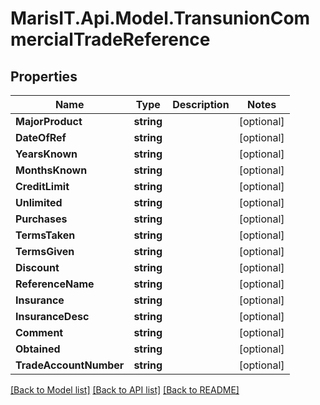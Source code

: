 
# MarisIT.Api.Model.TransunionCommercialTradeReference

## Properties

Name | Type | Description | Notes
------------ | ------------- | ------------- | -------------
**MajorProduct** | **string** |  | [optional] 
**DateOfRef** | **string** |  | [optional] 
**YearsKnown** | **string** |  | [optional] 
**MonthsKnown** | **string** |  | [optional] 
**CreditLimit** | **string** |  | [optional] 
**Unlimited** | **string** |  | [optional] 
**Purchases** | **string** |  | [optional] 
**TermsTaken** | **string** |  | [optional] 
**TermsGiven** | **string** |  | [optional] 
**Discount** | **string** |  | [optional] 
**ReferenceName** | **string** |  | [optional] 
**Insurance** | **string** |  | [optional] 
**InsuranceDesc** | **string** |  | [optional] 
**Comment** | **string** |  | [optional] 
**Obtained** | **string** |  | [optional] 
**TradeAccountNumber** | **string** |  | [optional] 

[[Back to Model list]](../README.md#documentation-for-models)
[[Back to API list]](../README.md#documentation-for-api-endpoints)
[[Back to README]](../README.md)

